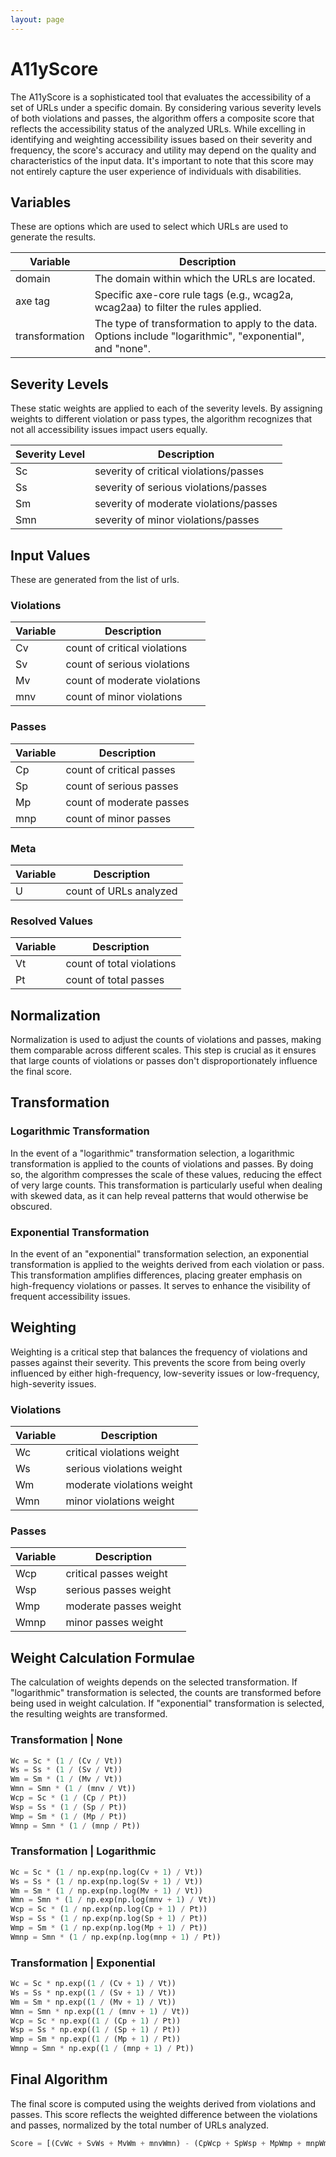 ```yaml
---
layout: page
---
```


# A11yScore

The A11yScore is a sophisticated tool that evaluates the accessibility of a set of URLs under a specific domain. By considering various severity levels of both violations and passes, the algorithm offers a composite score that reflects the accessibility status of the analyzed URLs. While excelling in identifying and weighting accessibility issues based on their severity and frequency, the score's accuracy and utility may depend on the quality and characteristics of the input data. It's important to note that this score may not entirely capture the user experience of individuals with disabilities.

## Variables

These are options which are used to select which URLs are used to generate the results.

| Variable       | Description                                                                                                |
| -------------- | ---------------------------------------------------------------------------------------------------------- |
| domain         | The domain within which the URLs are located.                                                              |
| axe tag        | Specific axe-core rule tags (e.g., wcag2a, wcag2aa) to filter the rules applied.                           |
| transformation | The type of transformation to apply to the data. Options include "logarithmic", "exponential", and "none". |

## Severity Levels

These static weights are applied to each of the severity levels. By assigning weights to different violation or pass types, the algorithm recognizes that not all accessibility issues impact users equally.

| Severity Level | Description                            |
| -------------- | -------------------------------------- |
| Sc             | severity of critical violations/passes |
| Ss             | severity of serious violations/passes  |
| Sm             | severity of moderate violations/passes |
| Smn            | severity of minor violations/passes    |

## Input Values

These are generated from the list of urls.

### Violations

| Variable | Description                  |
| -------- | ---------------------------- |
| Cv       | count of critical violations |
| Sv       | count of serious violations  |
| Mv       | count of moderate violations |
| mnv      | count of minor violations    |

### Passes

| Variable | Description              |
| -------- | ------------------------ |
| Cp       | count of critical passes |
| Sp       | count of serious passes  |
| Mp       | count of moderate passes |
| mnp      | count of minor passes    |

### Meta

| Variable | Description            |
| -------- | ---------------------- |
| U        | count of URLs analyzed |

### Resolved Values

| Variable | Description               |
| -------- | ------------------------- |
| Vt       | count of total violations |
| Pt       | count of total passes     |

## Normalization

Normalization is used to adjust the counts of violations and passes, making them comparable across different scales. This step is crucial as it ensures that large counts of violations or passes don't disproportionately influence the final score.

## Transformation

### Logarithmic Transformation

In the event of a "logarithmic" transformation selection, a logarithmic transformation is applied to the counts of violations and passes. By doing so, the algorithm compresses the scale of these values, reducing the effect of very large counts. This transformation is particularly useful when dealing with skewed data, as it can help reveal patterns that would otherwise be obscured.

### Exponential Transformation

In the event of an "exponential" transformation selection, an exponential transformation is applied to the weights derived from each violation or pass. This transformation amplifies differences, placing greater emphasis on high-frequency violations or passes. It serves to enhance the visibility of frequent accessibility issues.

## Weighting

Weighting is a critical step that balances the frequency of violations and passes against their severity. This prevents the score from being overly influenced by either high-frequency, low-severity issues or low-frequency, high-severity issues.

### Violations

| Variable | Description                |
| -------- | -------------------------- |
| Wc       | critical violations weight |
| Ws       | serious violations weight  |
| Wm       | moderate violations weight |
| Wmn      | minor violations weight    |

### Passes

| Variable | Description            |
| -------- | ---------------------- |
| Wcp      | critical passes weight |
| Wsp      | serious passes weight  |
| Wmp      | moderate passes weight |
| Wmnp     | minor passes weight    |

## Weight Calculation Formulae

The calculation of weights depends on the selected transformation. If "logarithmic" transformation is selected, the counts are transformed before being used in weight calculation. If "exponential" transformation is selected, the resulting weights are transformed.

### Transformation | None

```python
Wc = Sc * (1 / (Cv / Vt))
Ws = Ss * (1 / (Sv / Vt))
Wm = Sm * (1 / (Mv / Vt))
Wmn = Smn * (1 / (mnv / Vt))
Wcp = Sc * (1 / (Cp / Pt))
Wsp = Ss * (1 / (Sp / Pt))
Wmp = Sm * (1 / (Mp / Pt))
Wmnp = Smn * (1 / (mnp / Pt))
```

### Transformation | Logarithmic

```python
Wc = Sc * (1 / np.exp(np.log(Cv + 1) / Vt))
Ws = Ss * (1 / np.exp(np.log(Sv + 1) / Vt))
Wm = Sm * (1 / np.exp(np.log(Mv + 1) / Vt))
Wmn = Smn * (1 / np.exp(np.log(mnv + 1) / Vt))
Wcp = Sc * (1 / np.exp(np.log(Cp + 1) / Pt))
Wsp = Ss * (1 / np.exp(np.log(Sp + 1) / Pt))
Wmp = Sm * (1 / np.exp(np.log(Mp + 1) / Pt))
Wmnp = Smn * (1 / np.exp(np.log(mnp + 1) / Pt))
```

### Transformation | Exponential

```python
Wc = Sc * np.exp((1 / (Cv + 1) / Vt))
Ws = Ss * np.exp((1 / (Sv + 1) / Vt))
Wm = Sm * np.exp((1 / (Mv + 1) / Vt))
Wmn = Smn * np.exp((1 / (mnv + 1) / Vt))
Wcp = Sc * np.exp((1 / (Cp + 1) / Pt))
Wsp = Ss * np.exp((1 / (Sp + 1) / Pt))
Wmp = Sm * np.exp((1 / (Mp + 1) / Pt))
Wmnp = Smn * np.exp((1 / (mnp + 1) / Pt))
```

## Final Algorithm

The final score is computed using the weights derived from violations and passes. This score reflects the weighted difference between the violations and passes, normalized by the total number of URLs analyzed.

```python
Score = [(CvWc + SvWs + MvWm + mnvWmn) - (CpWcp + SpWsp + MpWmp + mnpWmnp)] / U
```
